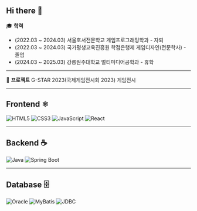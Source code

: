 ## Hi there 👋

🎓 **학력**
- (2022.03 ~ 2024.03) 서울호서전문학교 게임프로그래밍학과 - 자퇴
- (2022.03 ~ 2024.03) 국가평생교육진흥원 학점은행제 게임디자인(전문학사) - 졸업
- (2024.03 ~ 2025.03) 강릉원주대학교 멀티미디어공학과 - 휴학

---

📜 **프로젝트**
G-STAR 2023(국제게임전시회 2023) 게임전시

---

## Frontend ⚛️

![HTML5](https://img.shields.io/badge/HTML5-E34F26?style=for-the-badge&logo=html5&logoColor=white)
![CSS3](https://img.shields.io/badge/CSS3-1572B6?style=for-the-badge&logo=css3&logoColor=white)
![JavaScript](https://img.shields.io/badge/JavaScript-F7DF1E?style=for-the-badge&logo=javascript&logoColor=black)
![React](https://img.shields.io/badge/React-61DAFB?style=for-the-badge&logo=react&logoColor=black)

---

## Backend ☕️

![Java](https://img.shields.io/badge/Java-007396?style=for-the-badge&logo=java&logoColor=white)
![Spring Boot](https://img.shields.io/badge/Spring_Boot-6DB33F?style=for-the-badge&logo=springboot&logoColor=white)

---

## Database 🗄️

![Oracle](https://img.shields.io/badge/Oracle-F80000?style=for-the-badge&logo=oracle&logoColor=white)
![MyBatis](https://img.shields.io/badge/MyBatis-3F51B5?style=for-the-badge&logo=mybatis&logoColor=white)
![JDBC](https://img.shields.io/badge/JDBC-007396?style=for-the-badge)
